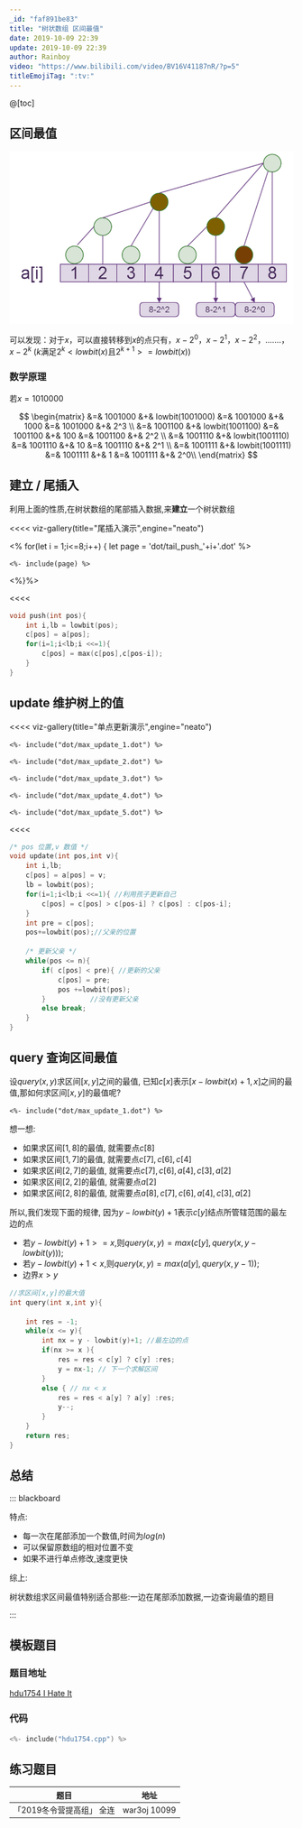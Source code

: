 ```yaml
---
_id: "faf891be83"
title: "树状数组 区间最值"
date: 2019-10-09 22:39
update: 2019-10-09 22:39
author: Rainboy
video: "https://www.bilibili.com/video/BV16V41187nR/?p=5"
titleEmojiTag: ":tv:"
---
```


@[toc]

## 区间最值

![7](./bit/BITn7.png)

可以发现：对于$x$，可以直接转移到$x$的点只有，$x-2^0$，$x-2^1$，$x-2^2$，.......，$x-2^k$ ($k$满足$2^k < lowbit(x)$且$2^{k+1}>=lowbit(x)$)

### 数学原理

若$x = 1010000$

$$
\begin{matrix}
&=& 1001000 &+& lowbit(1001000) &=& 1001000 &+& 1000 &=& 1001000 &+& 2^3 \\
&=& 1001100 &+& lowbit(1001100) &=& 1001100 &+& 100  &=& 1001100 &+& 2^2 \\
&=& 1001110 &+& lowbit(1001110) &=& 1001110 &+& 10   &=& 1001110 &+& 2^1 \\
&=& 1001111 &+& lowbit(1001111) &=& 1001111 &+& 1    &=& 1001111 &+& 2^0\\
\end{matrix}
$$

## 建立 / 尾插入

利用上面的性质,在树状数组的尾部插入数据,来**建立**一个树状数组

<<<< viz-gallery(title="尾插入演示",engine="neato")

<% for(let i = 1;i<=8;i++) {
    let page = 'dot/tail_push_'+i+'.dot'
%>
```
<%- include(page) %>
```
<%}%>

<<<<

```c
void push(int pos){
    int i,lb = lowbit(pos);
    c[pos] = a[pos];
    for(i=1;i<lb;i <<=1){
        c[pos] = max(c[pos],c[pos-i]);
    }
}
```


## update 维护树上的值

<<<< viz-gallery(title="单点更新演示",engine="neato")

``` 利用尾插入建立树
<%- include("dot/max_update_1.dot") %>
```

``` 修改a[4]为100
<%- include("dot/max_update_2.dot") %>
```

``` c[4]=a[4]
<%- include("dot/max_update_3.dot") %>
```

``` 更新自己,c[4]=max{c[4],c[4]的所有孩子}
<%- include("dot/max_update_4.dot") %>
```

``` 更新c[4]的所有父亲
<%- include("dot/max_update_5.dot") %>
```

<<<< 


```c
/* pos 位置,v 数值 */
void update(int pos,int v){
    int i,lb;
    c[pos] = a[pos] = v;
    lb = lowbit(pos);
    for(i=1;i<lb;i <<=1){ //利用孩子更新自己
        c[pos] = c[pos] > c[pos-i] ? c[pos] : c[pos-i];
    }
    int pre = c[pos];
    pos+=lowbit(pos);//父亲的位置

    /* 更新父亲 */
    while(pos <= n){
        if( c[pos] < pre){ //更新的父亲
            c[pos] = pre;
            pos +=lowbit(pos);
        }           //没有更新父亲
        else break;
    }
}
```


## query 查询区间最值

设$query(x,y)$求区间$[x,y]$之间的最值,
已知$c[x]$表示$[x-lowbit(x)+1,x]$之间的最值,那如何求区间$[x,y]$的最值呢?

```viz-neato
<%- include("dot/max_update_1.dot") %>
```

想一想:

 - 如果求区间$[1,8]$的最值, 就需要点$c[8]$
 - 如果求区间$[1,7]$的最值, 就需要点$c[7],c[6],c[4]$
 - 如果求区间$[2,7]$的最值, 就需要点$c[7],c[6],a[4],c[3],a[2]$
 - 如果求区间$[2,2]$的最值, 就需要点$a[2]$
 - 如果求区间$[2,8]$的最值, 就需要点$a[8],c[7],c[6],a[4],c[3],a[2]$


所以,我们发现下面的规律, 因为$y-lowbit(y)+1$表示$c[y]$结点所管辖范围的最左边的点

 - 若$y-lowbit(y)+1 >=x$,则$query(x,y) = max(c[y],query(x,y-lowbit(y)))$;
 - 若$y-lowbit(y)+1 <x$,则$query(x,y) = max(a[y],query(x,y-1))$;
 - 边界$x > y$

```c
//求区间[x,y]的最大值
int query(int x,int y){

    int res = -1;
    while(x <= y){
        int nx = y - lowbit(y)+1; //最左边的点
        if(nx >= x ){
            res = res < c[y] ? c[y] :res;
            y = nx-1; // 下一个求解区间
        }
        else { // nx < x
            res = res < a[y] ? a[y] :res;
            y--;
        }
    }
    return res;
}
```


## 总结

<!--我在上面的模板代码中,尽量没有用函数`max,min`,因为三元运算符:` ? :`的运行效率比较高-->

::: blackboard

特点:

 - 每一次在尾部添加一个数值,时间为$log(n)$
 - 可以保留原数组的相对位置不变
 - 如果不进行单点修改,速度更快

综上:

树状数组求区间最值特别适合那些:一边在尾部添加数据,一边查询最值的题目

:::

## 模板题目

### 题目地址

[hdu1754 I Hate It](https://vjudge.net/problem/hdu-1754)


### 代码

```c
<%- include("hdu1754.cpp") %>
```

## 练习题目

| 题目                      | 地址         |
|---------------------------|--------------|
| 「2019冬令营提高组」 全连 | war3oj 10099 |
